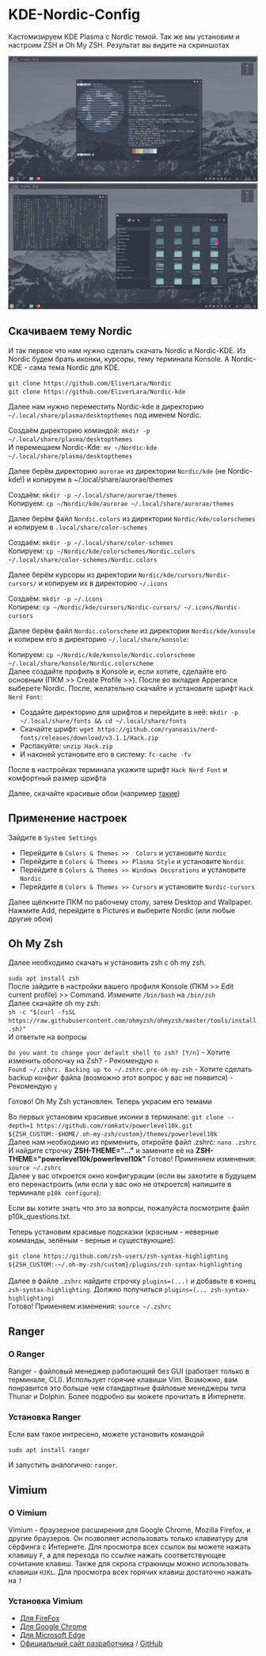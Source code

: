 # KDE-Nordic-Config

Кастомизируем KDE Plasma с Nordic темой. Так же мы установим и настроим ZSH и Oh My ZSH. Результат вы видите на скриншотах

<img src="img/Nordic.png">
<img src="img/Nordic2.png">

## Скачиваем тему Nordic

И так первое что нам нужно сделать скачать Nordic и Nordic-KDE. Из Nordic будем брать иконки, курсоры, тему терминала Konsole. А Nordic-KDE - сама тема Nordic для KDE.

`git clone https://github.com/EliverLara/Nordic`
<br>
`git clone https://github.com/EliverLara/Nordic-kde`

Далее нам нужно переместить Nordic-kde в директорию `~/.local/share/plasma/desktopthemes` под именем Nordic.

Создаём директорию командой: `mkdir -p ~/.local/share/plasma/desktopthemes`
<br>
И перемещаем Nordic-Kde: `mv ~/Nordic-kde ~/.local/share/plasma/desktopthemes`

Далее берём директорию `aurorae` из директории `Nordic/kde` (не Nordic-kde!) и копируем в ~/.local/share/aurorae/themes

Создаём: `mkdir -p ~/.local/share/aurorae/themes`
<br>
Копируем: `cp ~/Nordic/kde/aurorae ~/.local/share/aurorae/themes`

Далее берём файл `Nordic.colors` из директории `Nordic/kde/colorschemes` и копируем в `.local/share/color-schemes`

Создаём: `mkdir -p ~/.local/share/color-schemes`
<br>
Копируем: `cp ~/Nordic/kde/colorschemes/Nordic.colors ~/.local/share/color-schemes/Nordic.colors`

Далее берём курсоры из директории `Nordic/kde/cursors/Nordic-cursors/` и копируем их в директорию `~/.icons`

Создаём: `mkdir -p ~/.icons`
<br>
Копирем: `cp ~/Nordic/kde/cursors/Nordic-cursors/ ~/.icons/Nordic-cursors`

Далее берём файл `Nordic.colorscheme` из директории `Nordic/kde/konsole` и копирем его в директорию `~/.local/share/konsole`:

Копируем: `cp ~/Nordic/kde/konsole/Nordic.colorscheme ~/.local/share/konsole/Nordic.colorscheme`
<br>
Далее создайте профиль в Konsole и, если хотите, сделайте его основным (ПКМ >> Create Profile >>). После во вкладке Apperance выберете Nordic.
После, желательно скачайте и установите шрифт `Hack Nerd Font`:

- Создайте директорию для шрифтов и перейдите в неё: `mkdir -p ~/.local/share/fonts && cd ~/.local/share/fonts`
- Скачайте шрифт: `wget https://github.com/ryanoasis/nerd-fonts/releases/download/v3.1.1/Hack.zip`
- Распакуйте: `unzip Hack.zip`
- И наконей установите его в систему: `fc-cache -fv`

После в настройках терминала укажите шрифт `Hack Nerd Font` и комфортный размер шрифта

Далее, скачайте красивые обои (например [такие](https://images.pling.com/img/00/00/36/61/48/2086140/nordic-mountain-wallpaper.jpg))

## Применение настроек

Зайдите в `System Settings`

- Перейдите в `Colors & Themes >>  Colors` и установите `Nordic`
- Перейдите в `Colors & Themes >> Plasma Style` и установите `Nordic`
- Перейдите в `Colors & Themes >> Windows Decorations` и установите `Nordic`
- Перейдите в `Colors & Themes >> Cursors` и установите `Nordic-cursors`

Далее щёлкните ПКМ по рабочему столу, затем Desktop and Wallpaper. Нажмите Add, перейдите в Pictures и выберите Nordic (или любые другие обои)

## Oh My Zsh

Далее необходимо скачать и установить zsh с oh my zsh.

`sudo apt install zsh`
<br>
После зайдите в настройки вашего профиля Konsole (ПКМ >> Edit current profile) >> Command. Измените `/bin/bash` на `/bin/zsh`
<br>
Далее скачайте oh my zsh:
<br>
`sh -c "$(curl -fsSL https://raw.githubusercontent.com/ohmyzsh/ohmyzsh/master/tools/install.sh)"`
<br>
И ответьте на вопросы

`Do you want to change your default shell to zsh? [Y/n]` - Хотите изменить оболочку на Zsh? - Рекомендую `n`
<br>
`Found ~/.zshrc. Backing up to ~/.zshrc.pre-oh-my-zsh` - Хотите сделать backup конфиг файла (возможно этот вопрос у вас не появится) - Рекомендую `y`

Готово! Oh My Zsh установлен. Теперь украсим его темами

Во первых установим красивые иконки в терминале: `git clone --depth=1 https://github.com/romkatv/powerlevel10k.git ${ZSH_CUSTOM:-$HOME/.oh-my-zsh/custom}/themes/powerlevel10k`
<br>
Далее нам необходимо из применить, откройте файл .zshrc: `nano .zshrc`
<br>
И найдите строчку **ZSH-THEME="..."** и замените её на **ZSH-THEME="powerlevel10k/powerlevel10k"**
Готово! Применяем изменения: `source ~/.zshrc`
<br>
Далее у вас откроется окно конфигурации (если вы захотите в будущем его перенастроить (или если у вас оно не откроется) напишите в терминале `p10k configure`):

Если вы хотите знать что это за вопрсы, пожалуйста посмотрите файл p10k_questions.txt.

Теперь установим красивые подсказки (красным - неверные комманды, зелёным - верные и существующие):

`git clone https://github.com/zsh-users/zsh-syntax-highlighting ${ZSH_CUSTOM:-~/.oh-my-zsh/custom}/plugins/zsh-syntax-highlighting`
<br>
<br>
Далее в файле `.zshrc` найдите строчку `plugins=(...)` и добавьте в конец `zsh-syntax-highlighting`. Должно получиться `plugins=(... zsh-syntax-highlighting)`
<br>
Готово! Применяем изменения: `source ~/.zshrc`

## Ranger

### О Ranger

Ranger - файловый менеджер работающий без GUI (работает только в терминале, CLI). Использует горячие клавиши Vim. Возможно, вам понравится это больше чем стандартные файловые менеджеры типа Thunar и Dolphin. Более подробно вы можете прочитать в Интернете.

### Установка Ranger

Если вам такое интресено, можете установить командой

`sudo apt install ranger`
<br>

И запустить аналогично: `ranger`.

## Vimium

### О Vimium

Vimium - браузерное расширения для Google Chrome, Mozilla Firefox, и другие браузеров. Он позволяет использовать только клавиатуру для сёрфинга с Интернете. Для просмотра всех ссылок вы можете нажать клавишу `F`, а для перехода по ссылке нажать соответствующее сочитание клавиш. Также для скрола стракницы можно использовать клавиши `HJKL`. Для просмотра всех горячих клавиш достаточно нажать на `?`

### Установка Vimium

* [Для FireFox](https://addons.mozilla.org/ru/firefox/addon/vimium-ff/)
* [Для Google Chrome](https://chromewebstore.google.com/detail/vimium/dbepggeogbaibhgnhhndojpepiihcmeb)
* [Для Microsoft Edge](https://microsoftedge.microsoft.com/addons/detail/vimium/djmieaghokpkpjfbpelnlkfgfjapaopa)
* [Официальный сайт разработчика](https://vimium.github.io/) / [GitHub](https://github.com/philc/vimium)
